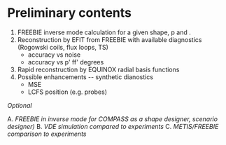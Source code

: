 # Preliminary contents

1. FREEBIE inverse mode calculation for a given shape, p and <j>.
2. Reconstruction by EFIT from FREEBIE with available diagnostics (Rogowski coils, flux loops, TS)
   * accuracy vs noise 
   * accuracy vs p' ff' degrees
3. Rapid reconstruction by EQUINOX radial basis functions
4. Possible enhancements -- synthetic dianostics
   * MSE
   * LCFS position (e.g. probes)

_Optional_

A. _FREEBIE in inverse mode for COMPASS as a shape designer, scenario designer)_
B. _VDE simulation compared to experiments_
C. _METIS/FREEBIE comparison to experiments_
